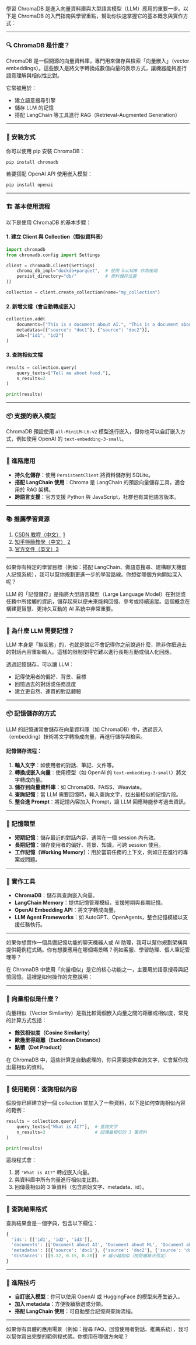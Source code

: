 學習 ChromaDB 是進入向量資料庫與大型語言模型（LLM）應用的重要一步。以下是 ChromaDB 的入門指南與學習重點，幫助你快速掌握它的基本概念與實作方式：

---

### 🔍 ChromaDB 是什麼？

ChromaDB 是一個開源的向量資料庫，專門用來儲存與檢索「向量嵌入」（vector embeddings）。這些嵌入是將文字轉換成數值向量的表示方式，讓機器能夠進行語意理解與相似性比對。

它常被用於：
- 建立語意搜尋引擎
- 儲存 LLM 的記憶
- 搭配 LangChain 等工具進行 RAG（Retrieval-Augmented Generation）

---

### 🧰 安裝方式

你可以使用 pip 安裝 ChromaDB：

```bash
pip install chromadb
```

若要搭配 OpenAI API 使用嵌入模型：

```bash
pip install openai
```

---

### 🏗️ 基本使用流程

以下是使用 ChromaDB 的基本步驟：

#### 1. 建立 Client 與 Collection（類似資料表）

```python
import chromadb
from chromadb.config import Settings

client = chromadb.Client(Settings(
    chroma_db_impl="duckdb+parquet",  # 使用 DuckDB 作為後端
    persist_directory="db/"           # 資料儲存位置
))

collection = client.create_collection(name="my_collection")
```

#### 2. 新增文檔（會自動轉成嵌入）

```python
collection.add(
    documents=["This is a document about AI.", "This is a document about pizza."],
    metadatas=[{"source": "doc1"}, {"source": "doc2"}],
    ids=["id1", "id2"]
)
```

#### 3. 查詢相似文檔

```python
results = collection.query(
    query_texts=["Tell me about food."],
    n_results=2
)

print(results)
```

---

### 📦 支援的嵌入模型

ChromaDB 預設使用 `all-MiniLM-L6-v2` 模型進行嵌入，但你也可以自訂嵌入方式，例如使用 OpenAI 的 `text-embedding-3-small`。

---

### 🧠 進階應用

- **持久化儲存**：使用 `PersistentClient` 將資料儲存到 SQLite。
- **搭配 LangChain 使用**：Chroma 是 LangChain 的預設向量儲存工具，適合用於 RAG 架構。
- **跨語言支援**：官方支援 Python 與 JavaScript，社群也有其他語言版本。

---

### 📚 推薦學習資源

1. [CSDN 教程（中文）](https://blog.csdn.net/wangning0714/article/details/138087438) [1](https://blog.csdn.net/wangning0714/article/details/138087438)
2. [知乎極簡教學（中文）](https://zhuanlan.zhihu.com/p/665715823) [2](https://zhuanlan.zhihu.com/p/665715823)
3. [官方文件（英文）](https://docs.trychroma.com/)[3](https://www.cnblogs.com/netWild/p/18288045)

---

如果你有特定的學習目標（例如：搭配 LangChain、做語意搜尋、建構聊天機器人記憶系統），我可以幫你規劃更進一步的學習路線。你想從哪個方向開始深入呢？



LLM 的「記憶儲存」是指將大型語言模型（Large Language Model）在對話或任務中所接觸的資訊，儲存起來以便未來能夠回憶、參考或持續追蹤。這個概念在構建更智慧、更持久互動的 AI 系統中非常重要。

---

### 🧠 為什麼 LLM 需要記憶？

LLM 本身是「無狀態」的，也就是說它不會記得你之前說過什麼，除非你把過去的對話內容重新輸入。這樣的限制使得它難以進行長期互動或個人化回應。

透過記憶儲存，可以讓 LLM：
- 記得使用者的偏好、背景、目標
- 回憶過去的對話或任務進度
- 建立更自然、連貫的對話體驗

---

### 📦 記憶儲存的方式

LLM 的記憶通常會儲存在向量資料庫（如 ChromaDB）中，透過嵌入（embedding）技術將文字轉換成向量，再進行儲存與檢索。

#### 記憶儲存流程：

1. **輸入文字**：如使用者的對話、筆記、文件等。
2. **轉換成嵌入向量**：使用模型（如 OpenAI 的 `text-embedding-3-small`）將文字轉成向量。
3. **儲存到向量資料庫**：如 ChromaDB、FAISS、Weaviate。
4. **查詢記憶**：當 LLM 需要回憶時，輸入查詢文字，找出最相似的記憶片段。
5. **整合進 Prompt**：將記憶內容加入 Prompt，讓 LLM 回應時能參考過去資訊。

---

### 🧠 記憶類型

- **短期記憶**：儲存最近的對話內容，通常在一個 session 內有效。
- **長期記憶**：儲存使用者的偏好、背景、知識，可跨 session 使用。
- **工作記憶（Working Memory）**：用於當前任務的上下文，例如正在進行的專案或問題。

---

### 🔧 實作工具

- **ChromaDB**：儲存與查詢嵌入向量。
- **LangChain Memory**：提供記憶管理模組，支援短期與長期記憶。
- **OpenAI Embedding API**：將文字轉成向量。
- **LLM Agent Frameworks**：如 AutoGPT、OpenAgents，整合記憶模組以支援任務執行。

---

如果你想實作一個具備記憶功能的聊天機器人或 AI 助理，我可以幫你規劃架構與提供範例程式碼。你有想要應用在哪個場景嗎？例如客服、學習助理、個人筆記管理等？



在 ChromaDB 中使用「向量相似」是它的核心功能之一，主要用於語意搜尋與記憶回憶。這裡是如何操作的完整說明：

---

### 🧠 向量相似是什麼？

向量相似（Vector Similarity）是指比較兩個嵌入向量之間的距離或相似度，常見的計算方式包括：
- **餘弦相似度（Cosine Similarity）**
- **歐幾里得距離（Euclidean Distance）**
- **點積（Dot Product）**

在 ChromaDB 中，這些計算是自動處理的，你只需要提供查詢文字，它會幫你找出最相似的資料。

---

### 🧪 使用範例：查詢相似內容

假設你已經建立好一個 collection 並加入了一些資料，以下是如何查詢相似內容的範例：

```python
results = collection.query(
    query_texts=["What is AI?"],  # 查詢文字
    n_results=3                   # 回傳最相似的 3 筆資料
)

print(results)
```

這段程式會：
1. 將 `"What is AI?"` 轉成嵌入向量。
2. 與資料庫中所有向量進行相似度比對。
3. 回傳最相似的 3 筆資料（包含原始文字、metadata、id）。

---

### 📌 查詢結果格式

查詢結果會是一個字典，包含以下欄位：

```python
{
  'ids': [['id1', 'id2', 'id3']],
  'documents': [['Document about AI', 'Document about ML', 'Document about Deep Learning']],
  'metadatas': [[{'source': 'doc1'}, {'source': 'doc2'}, {'source': 'doc3'}]],
  'distances': [[0.12, 0.15, 0.20]]  # 越小越相似（視距離算法而定）
}
```

---

### 🔧 進階技巧

- **自訂嵌入模型**：你可以使用 OpenAI 或 HuggingFace 的模型來產生嵌入。
- **加入 metadata**：方便後續篩選或分類。
- **搭配 LangChain 使用**：可自動整合記憶與查詢流程。

---

如果你有具體的應用場景（例如：搜尋 FAQ、回憶使用者對話、推薦系統），我可以幫你寫出完整的範例程式碼。你想用在哪個方向呢？
